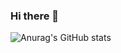 ### Hi there 👋

![Anurag's GitHub stats](https://github-readme-stats.vercel.app/api?username=anuraghazra&hide=contribs,prs)





